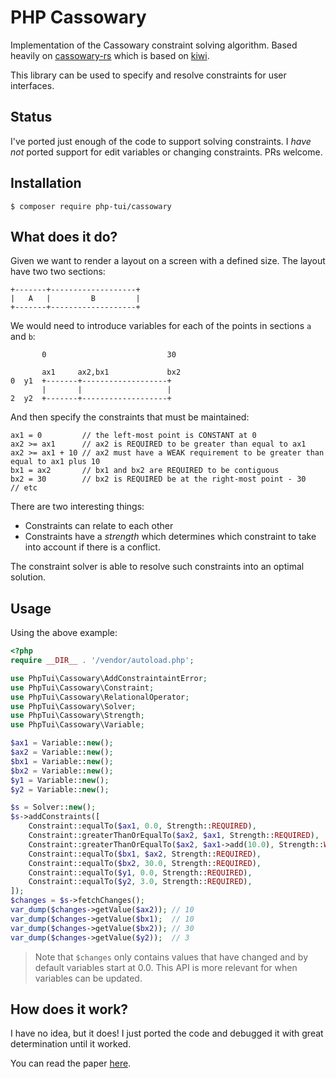 PHP Cassowary
=============

Implementation of the Cassowary constraint solving algorithm. Based heavily on
[cassowary-rs](https://github.com/dylanede/cassowary-rs) which is based on
[kiwi](https://github.com/nucleic/kiwi).

This library can be used to specify and resolve constraints for user
interfaces.

Status
------

I've ported just enough of the code to support solving constraints. I _have
not_ ported support for edit variables or changing constraints. PRs welcome.

Installation
------------

```
$ composer require php-tui/cassowary
```

What does it do?
----------------

Given we want to render a layout on a screen with a defined size. The layout
have two two sections:

```
+-------+-------------------+
|   A   |         B         |
+-------+-------------------+
```

We would need to introduce variables for each of the points in sections `a` and `b`:

```
       0                           30

       ax1     ax2,bx1             bx2
0  y1  +-------+-------------------+
       |       |                   |
2  y2  +-------+-------------------+
```

And then specify the constraints that must be maintained:

```
ax1 = 0         // the left-most point is CONSTANT at 0
ax2 >= ax1      // ax2 is REQUIRED to be greater than equal to ax1
ax2 >= ax1 + 10 // ax2 must have a WEAK requirement to be greater than equal to ax1 plus 10
bx1 = ax2       // bx1 and bx2 are REQUIRED to be contiguous
bx2 = 30        // bx2 is REQUIRED be at the right-most point - 30
// etc
```

There are two interesting things:

- Constraints can relate to each other
- Constraints have a _strength_ which determines which constraint to take into
  account if there is a conflict.

The constraint solver is able to resolve such constraints into an optimal
solution.

Usage
-----

Using the above example:

```php
<?php
require __DIR__ . '/vendor/autoload.php';

use PhpTui\Cassowary\AddConstraintaintError;
use PhpTui\Cassowary\Constraint;
use PhpTui\Cassowary\RelationalOperator;
use PhpTui\Cassowary\Solver;
use PhpTui\Cassowary\Strength;
use PhpTui\Cassowary\Variable;

$ax1 = Variable::new();
$ax2 = Variable::new();
$bx1 = Variable::new();
$bx2 = Variable::new();
$y1 = Variable::new();
$y2 = Variable::new();

$s = Solver::new();
$s->addConstraints([
    Constraint::equalTo($ax1, 0.0, Strength::REQUIRED),
    Constraint::greaterThanOrEqualTo($ax2, $ax1, Strength::REQUIRED),
    Constraint::greaterThanOrEqualTo($ax2, $ax1->add(10.0), Strength::WEAK),
    Constraint::equalTo($bx1, $ax2, Strength::REQUIRED),
    Constraint::equalTo($bx2, 30.0, Strength::REQUIRED),
    Constraint::equalTo($y1, 0.0, Strength::REQUIRED),
    Constraint::equalTo($y2, 3.0, Strength::REQUIRED),
]);
$changes = $s->fetchChanges();
var_dump($changes->getValue($ax2)); // 10
var_dump($changes->getValue($bx1);  // 10
var_dump($changes->getValue($bx2)); // 30
var_dump($changes->getValue($y2));  // 3
```

> Note that `$changes` only contains values that have changed and by default variables start at 0.0. This API is more relevant for when variables can be updated.

How does it work?
-----------------

I have no idea, but it does! I just ported the code and debugged it with great
determination until it worked.

You can read the paper
[here](https://constraints.cs.washington.edu/solvers/cassowary-tochi.pdf).
